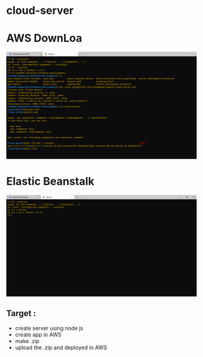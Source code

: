# cloud-server 

# AWS DownLoa
![](AWSI.PNG)

# Elastic Beanstalk  
![](EB.PNG) 

## Target : 

- create server using node js
- create app in AWS
- make .zip
- upload the .zip and deployed in AWS 
